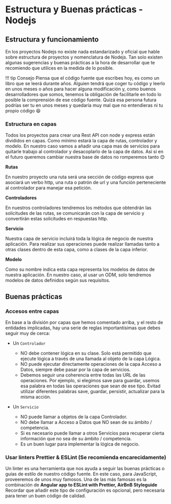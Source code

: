 # Estructura y Buenas prácticas - Nodejs

## Estructura y funcionamiento

En los proyectos Nodejs no existe nada estandarizado y oficial que hable sobre estructura de proyectos y nomenclatura de Nodejs. Tan solo existen algunas sugerencias y buenas prácticas a la hora de desarrollar que te recomiendo que utilices en la medida de lo posible.

!!! tip Consejo
    Piensa que el código fuente que escribes hoy, es como un libro que se leerá durante años. Alguien tendrá que coger tu código y leerlo en unos meses o años para hacer alguna modificación y, como buenos desarrolladores que somos, tenemos la obligación de facilitarle en todo lo posible la comprensión de ese código fuente. Quizá esa persona futura podrías ser tu en unos meses y quedaría muy mal que no entendieras ni tu propio código :laughing:

### Estructura en capas

Todos los proyectos para crear una Rest API con node y express están divididos en capas. Como mínimo estará la capa de rutas, controlador y modelo. En nuestro caso vamos a añadir una capa mas de servicios para quitarle trabajo al controlador y desacoplarlo de la capa de datos. Así si en el futuro queremos cambiar nuestra base de datos no romperemos tanto 😊

**Rutas**

En nuestro proyecto una ruta será una sección de código express que asociará un verbo http, una ruta o patrón de url y una función perteneciente al controlador para manejar esa petición.

**Controladores**

En nuestros controladores tendremos los métodos que obtendrán las solicitudes de las rutas, se comunicarán con la capa de servicio y convertirán estas solicitudes en respuestas http.

**Servicio**

Nuestra capa de servicio incluirá toda la lógica de negocio de nuestra aplicación. Para realizar sus operaciones puede realizar llamadas tanto a otras clases dentro de esta capa, como a clases de la capa inferior.

**Modelo**

Como su nombre indica esta capa representa los modelos de datos de nuestra aplicación. En nuestro caso, al usar un ODM, solo tendremos modelos de datos definidos según sus requisitos.

## Buenas prácticas

### Accesos entre capas

En base a la división por capas que hemos comentado arriba, y el resto de entidades implicadas, hay una serie de reglas importantísimas que debes seguir muy de cerca:

* Un `Controlador`
    * NO debe contener lógica en su clase. Solo está permitido que ejecute lógica a través de una llamada al objeto de la capa Lógica.
    * NO puede ejecutar directamente operaciones de la capa Acceso a Datos, siempre debe pasar por la capa de servicios.
    * Debemos seguir una coherencia entre todas las URL de las operaciones. Por ejemplo, si elegimos save para guardar, usemos esa palabra en todas las operaciones que sean de ese tipo. Evitad utilizar diferentes palabras save, guardar, persistir, actualizar para la misma acción.

* Un `Servicio`
    * NO puede llamar a objetos de la capa Controlador.
    * NO debe llamar a Acceso a Datos que NO sean de su ámbito / competencia.
    * Si es necesario puede llamar a otros Servicios para recuperar cierta información que no sea de su ámbito / competencia.
    * Es un buen lugar para implementar la lógica de negocio.


### Usar linters Prettier & ESLint (Se recomienda encarecidamente)

Un linter es una herramienta que nos ayuda a seguir las buenas prácticas o guías de estilo de nuestro código fuente. En este caso, para JavaScript, proveeremos de unos muy famosos.
Una de las más famosas es la combinación de **Angular app to ESLint with Prettier, AirBnB Styleguide**
Recordar que añadir este tipo de configuración es opcional, pero necesaria para tener un buen código de calidad.
